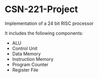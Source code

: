 # CSN-221-Project
Implementation of a 24 bit RISC processor 

It includes the following components:
* ALU
* Control Unit
* Data Memory
* Instruction Memory
* Program Counter
* Register File


